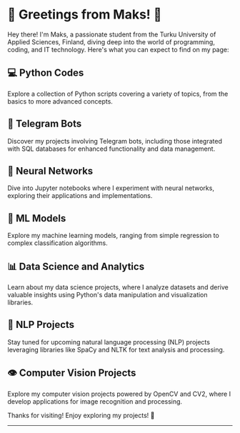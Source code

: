 # 👋 Greetings from Maks! 🌟

Hey there! I'm Maks, a passionate student from the Turku University of Applied Sciences, Finland, diving deep into the world of programming, coding, and IT technology. Here's what you can expect to find on my page:

## 💻 Python Codes
Explore a collection of Python scripts covering a variety of topics, from the basics to more advanced concepts.

## 🤖 Telegram Bots
Discover my projects involving Telegram bots, including those integrated with SQL databases for enhanced functionality and data management.

## 🧠 Neural Networks
Dive into Jupyter notebooks where I experiment with neural networks, exploring their applications and implementations.

## 🤖 ML Models
Explore my machine learning models, ranging from simple regression to complex classification algorithms.

## 📊 Data Science and Analytics
Learn about my data science projects, where I analyze datasets and derive valuable insights using Python's data manipulation and visualization libraries.

## 📝 NLP Projects
Stay tuned for upcoming natural language processing (NLP) projects leveraging libraries like SpaCy and NLTK for text analysis and processing.

## 👁️ Computer Vision Projects
Explore my computer vision projects powered by OpenCV and CV2, where I develop applications for image recognition and processing.

Thanks for visiting! Enjoy exploring my projects! 🚀


  


_______
<!--

Here are some ideas to get you started:

- 🔭 I’m currently working on ...
- 🌱 I’m currently learning ...
- 👯 I’m looking to collaborate on ...
- 🤔 I’m looking for help with ...
- 💬 Ask me about ...
- 📫 How to reach me: ...
- 😄 Pronouns: ...
- ⚡ Fun fact: ...
-->

